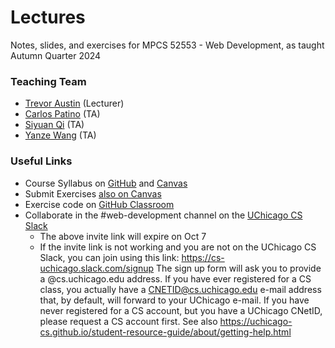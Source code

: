 # Lectures
Notes, slides, and exercises for MPCS 52553 - Web Development, as taught
Autumn Quarter 2024

### Teaching Team
- [Trevor Austin](mailto:trevoraustin@cs.uchicago.edu) (Lecturer)
- [Carlos Patino](cpatinoc@alumni.chicagobooth.edu) (TA)
- [Siyuan Qi](siyuanq@uchicago.edu) (TA)
- [Yanze Wang](yanze41@uchicago.edu) (TA)

### Useful Links
- Course Syllabus on [GitHub](syllabus.md) and [Canvas](https://canvas.uchicago.edu/courses/58705)
- Submit Exercises [also on Canvas](https://canvas.uchicago.edu/courses/58705/assignments)
- Exercise code on [GitHub Classroom](https://classroom.github.com/classrooms/97002355-uchicagowebdev-spring-2024/)
- Collaborate in the #web-development channel on the [UChicago CS Slack](https://join.slack.com/t/cs-uchicago/shared_invite/zt-2qcbdztj5-C0ein07pn5a3BGaTaXyiog)
  - The above invite link will expire on Oct 7
  - If the invite link is not working and you are not on the UChicago CS Slack, you can join using this link: https://cs-uchicago.slack.com/signup The sign up form will ask you to provide a @cs.uchicago.edu address. If you have ever registered for a CS class, you actually have a CNETID@cs.uchicago.edu e-mail address that, by default, will forward to your UChicago e-mail. If you have never registered for a CS account, but you have a UChicago CNetID, please request a CS account first. See also https://uchicago-cs.github.io/student-resource-guide/about/getting-help.html
